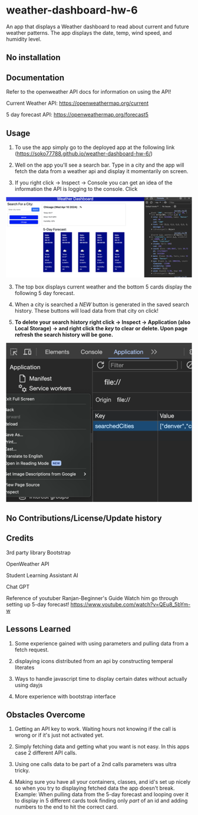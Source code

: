 # weather-dashboard-hw-6
An app that displays a Weather dashboard to read about current and future weather patterns. The app displays the date, temp, wind speed, and humidity level. 

## No installation 

## Documentation 
Refer to the openweather API docs for information on using the API!

Current Weather API:
https://openweathermap.org/current

5 day forecast API:
https://openweathermap.org/forecast5



## Usage
1. To use the app simply go to the deployed app at the following link
(https://soko77788.github.io/weather-dashboard-hw-6/)

2. Well on the app you'll see a search bar. Type in a city and the app will fetch the data from a weather api and display it momentarily on screen. 

3. If you right click -> Inspect -> Console you can get an idea of the information the API is logging to the console. Click

![weather data and console log](assets/images/weather-dashboard-console.png)

3. The top box displays current weather and the bottom 5 cards display the following 5 day forecast. 

4. When a city is searched a *NEW* button is generated in the saved search history. These buttons will load data from that city on click!

5. **To delete your search history right click -> Inspect -> Application (also Local Storage) -> and right click the *key* to clear or delete. Upon page refresh the search history will be gone.**

![Clear local storage](assets/images/localstorage-Inspect.png)

## No Contributions/License/Update history

## Credits

3rd party library Bootstrap

OpenWeather API

Student Learning Assistant AI

Chat GPT

Reference of youtuber Ranjan-Beginner's Guide
Watch him go through setting up 5-day forecast!
https://www.youtube.com/watch?v=QEu8_5bYm-w

## Lessons Learned

1. Some experience gained with using parameters and pulling data from a fetch request. 

2. displaying icons distributed from an api by constructing temperal literates

3. Ways to handle javascript time to display certain dates without actually using dayjs

4. More experience with bootstrap interface

## Obstacles Overcome

1. Getting an API key to work. Waiting hours not knowing if the call is wrong or if it's just not activated yet. 

2. Simply fetching data and getting what you want is not easy. In this apps case 2 different API calls. 

3. Using one calls data to be part of a 2nd calls parameters was ultra tricky. 

4. Making sure you have all your containers, classes, and id's set up nicely so when you try to displaying fetched data the app doesn't break. 
Example: When pulling data from the 5-day forecast and looping over it to display in 5 different cards took finding only *part* of an id and adding numbers to the end to hit the correct card. 




